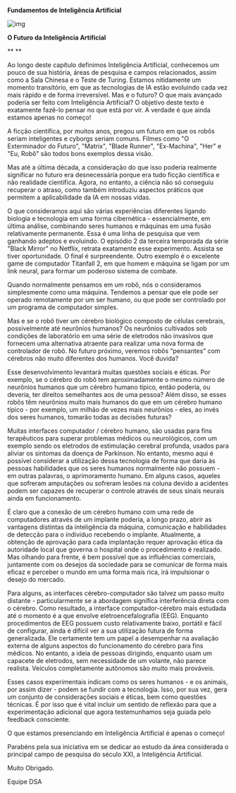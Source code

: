 **Fundamentos de Inteligência Artificial**



![img](https://lwfiles000.mycourse.app/datascienceacademy-public/ebook/17ca576db140cadcd35fc0191ca590d6/image1.png)



**O Futuro da Inteligência Artificial**

**
**





  Ao longo deste capítulo definimos Inteligência Artificial, conhecemos um pouco de sua história, áreas de pesquisa e campos relacionados, assim como a Sala Chinesa e o Teste de Turing. Estamos nitidamente um momento transitório, em que as tecnologias de IA estão evoluindo cada vez mais rápido e de forma irreversível. Mas e o futuro? O que mais avançado poderia ser feito com Inteligência Artificial? O objetivo deste texto é exatamente fazê-lo pensar no que está por vir. A verdade é que ainda estamos apenas no começo!





  A ficção científica, por muitos anos, pregou um futuro em que os robôs seriam inteligentes e cyborgs seriam comuns. Filmes como "O Exterminador do Futuro", "Matrix", "Blade Runner", "Ex-Machina", "Her" e "Eu, Robô" são todos bons exemplos dessa visão.





  Mas até a última década, a consideração do que isso poderia realmente significar no futuro era desnecessária porque era tudo ficção científica e não realidade científica. Agora, no entanto, a ciência não só conseguiu recuperar o atraso, como também introduziu aspectos práticos que permitem a aplicabilidade da IA em nossas vidas.





  O que consideramos aqui são várias experiências diferentes ligando biologia e tecnologia em uma forma cibernética - essencialmente, em última análise, combinando seres humanos e máquinas em uma fusão relativamente permanente. Essa é uma linha de pesquisa que vem ganhando adeptos e evoluindo. O episódio 2 da terceira temporada da série "Black Mirror" no Netflix, retrata exatamente esse experimento. Assista se tiver oportunidade. O final é surpreendente. Outro exemplo é o excelente game de computador Titanfall 2, em que homem e máquina se ligam por um link neural, para formar um poderoso sistema de combate.





  Quando normalmente pensamos em um robô, nós o consideramos simplesmente como uma máquina. Tendemos a pensar que ele pode ser operado remotamente por um ser humano, ou que pode ser controlado por um programa de computador simples.





  Mas e se o robô tiver um cérebro biológico composto de células cerebrais, possivelmente até neurônios humanos? Os neurônios cultivados sob condições de laboratório em uma série de eletrodos não invasivos que fornecem uma alternativa atraente para realizar uma nova forma de controlador de robô. No futuro próximo, veremos robôs “pensantes” com cérebros não muito diferentes dos humanos. Você duvida?





  Esse desenvolvimento levantará muitas questões sociais e éticas. Por exemplo, se o cérebro do robô tem aproximadamente o mesmo número de neurônios humanos que um cérebro humano típico, então poderia, ou deveria, ter direitos semelhantes aos de uma pessoa? Além disso, se esses robôs têm neurônios muito mais humanos do que em um cérebro humano típico - por exemplo, um milhão de vezes mais neurônios - eles, ao invés dos seres humanos, tomarão todas as decisões futuras?





  Muitas interfaces computador / cérebro humano, são usadas para fins terapêuticos para superar problemas médicos ou neurológicos, com um exemplo sendo os eletrodos de estimulação cerebral profunda, usados para aliviar os sintomas da doença de Parkinson. No entanto, mesmo aqui é possível considerar a utilização dessa tecnologia de forma que daria às pessoas habilidades que os seres humanos normalmente não possuem - em outras palavras, o aprimoramento humano. Em alguns casos, aqueles que sofreram amputações ou sofreram lesões na coluna devido a acidentes podem ser capazes de recuperar o controle através de seus sinais neurais ainda em funcionamento.





  É claro que a conexão de um cérebro humano com uma rede de computadores através de um implante poderia, a longo prazo, abrir as vantagens distintas da inteligência da máquina, comunicação e habilidades de detecção para o indivíduo recebendo o implante. Atualmente, a obtenção de aprovação para cada implantação requer aprovação ética da autoridade local que governa o hospital onde o procedimento é realizado. Mas olhando para frente, é bem possível que as influências comerciais, juntamente com os desejos da sociedade para se comunicar de forma mais eficaz e perceber o mundo em uma forma mais rica, irá impulsionar o desejo do mercado.





  Para alguns, as interfaces cérebro-computador são talvez um passo muito distante - particularmente se a abordagem significa interferência direta com o cérebro. Como resultado, a interface computador-cérebro mais estudada até o momento é a que envolve eletroencefalografia (EEG). Enquanto procedimentos de EEG possuem custo relativamente baixo, portátil e fácil de configurar, ainda é difícil ver a sua utilização futura de forma generalizada. Ele certamente tem um papel a desempenhar na avaliação externa de alguns aspectos do funcionamento do cérebro para fins médicos. No entanto, a ideia de pessoas dirigindo, enquanto usam um capacete de eletrodos, sem necessidade de um volante, não parece realista. Veículos completamente autônomos são muito mais prováveis.





  Esses casos experimentais indicam como os seres humanos - e os animais, por assim dizer - podem se fundir com a tecnologia. Isso, por sua vez, gera um conjunto de considerações sociais e éticas, bem como questões técnicas. É por isso que é vital incluir um sentido de reflexão para que a experimentação adicional que agora testemunhamos seja guiada pelo feedback consciente.





 O que estamos presenciando em Inteligência Artificial é apenas o começo! 



  Parabéns pela sua iniciativa em se dedicar ao estudo da área considerada o principal campo de pesquisa do século XXI, a Inteligência Artificial.







Muito Obrigado.







Equipe DSA